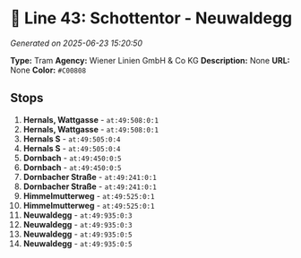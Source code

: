 # 🚊 Line 43: Schottentor - Neuwaldegg

*Generated on 2025-06-23 15:20:50*

**Type:** Tram
**Agency:** Wiener Linien GmbH & Co KG
**Description:** None
**URL:** None
**Color:** `#C00808`

## Stops

1. **Hernals, Wattgasse** - `at:49:508:0:1`
2. **Hernals, Wattgasse** - `at:49:508:0:1`
3. **Hernals S** - `at:49:505:0:4`
4. **Hernals S** - `at:49:505:0:4`
5. **Dornbach** - `at:49:450:0:5`
6. **Dornbach** - `at:49:450:0:5`
7. **Dornbacher Straße** - `at:49:241:0:1`
8. **Dornbacher Straße** - `at:49:241:0:1`
9. **Himmelmutterweg** - `at:49:525:0:1`
10. **Himmelmutterweg** - `at:49:525:0:1`
11. **Neuwaldegg** - `at:49:935:0:3`
12. **Neuwaldegg** - `at:49:935:0:3`
13. **Neuwaldegg** - `at:49:935:0:5`
14. **Neuwaldegg** - `at:49:935:0:5`
